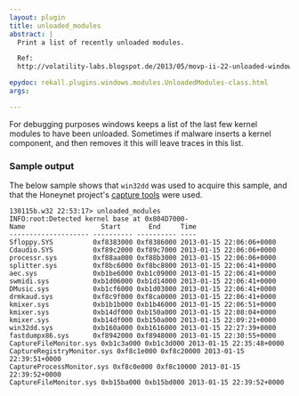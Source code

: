 ```yaml
---
layout: plugin
title: unloaded_modules
abstract: |
  Print a list of recently unloaded modules.

  Ref:
  http://volatility-labs.blogspot.de/2013/05/movp-ii-22-unloaded-windows-kernel_22.html

epydoc: rekall.plugins.windows.modules.UnloadedModules-class.html
args:

---
```


For debugging purposes windows keeps a list of the last few kernel modules to
have been unloaded. Sometimes if malware inserts a kernel component, and then
removes it this will leave traces in this list.

### Sample output

The below sample shows that `win32dd` was used to acquire this sample, and that
the Honeynet project's [capture
tools](https://projects.honeynet.org/capture-hpc/browser/capture-hpc/branches/dev/capture-client/KernelDrivers/CaptureKernelDrivers)
were used.

```
130115b.w32 22:53:17> unloaded_modules
INFO:root:Detected kernel base at 0x804D7000-
Name                   Start       End     Time
-------------------- ---------- ---------- ----
Sfloppy.SYS          0xf8383000 0xf8386000 2013-01-15 22:06:06+0000
Cdaudio.SYS          0xf89c2000 0xf89c7000 2013-01-15 22:06:06+0000
processr.sys         0xf88aa000 0xf88b3000 2013-01-15 22:06:06+0000
splitter.sys         0xf8bc6000 0xf8bc8000 2013-01-15 22:06:41+0000
aec.sys              0xb1be6000 0xb1c09000 2013-01-15 22:06:41+0000
swmidi.sys           0xb1d06000 0xb1d14000 2013-01-15 22:06:41+0000
DMusic.sys           0xb1cf6000 0xb1d03000 2013-01-15 22:06:41+0000
drmkaud.sys          0xf8c9f000 0xf8ca0000 2013-01-15 22:06:41+0000
kmixer.sys           0xb1b1b000 0xb1b46000 2013-01-15 22:06:51+0000
kmixer.sys           0xb14df000 0xb150a000 2013-01-15 22:08:04+0000
kmixer.sys           0xb14df000 0xb150a000 2013-01-15 22:09:21+0000
win32dd.sys          0xb160a000 0xb1616000 2013-01-15 22:27:39+0000
fastdumpx86.sys      0xf8942000 0xf8948000 2013-01-15 22:30:55+0000
CaptureFileMonitor.sys 0xb1c3a000 0xb1c3d000 2013-01-15 22:35:48+0000
CaptureRegistryMonitor.sys 0xf8c1e000 0xf8c20000 2013-01-15 22:39:51+0000
CaptureProcessMonitor.sys 0xf8c0e000 0xf8c10000 2013-01-15 22:39:52+0000
CaptureFileMonitor.sys 0xb15ba000 0xb15bd000 2013-01-15 22:39:52+0000
```